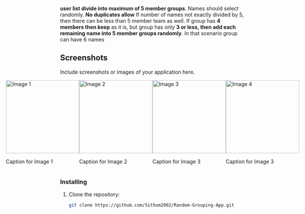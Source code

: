 **user list divide into maximum of 5 member groups**. Names should select randomly. **No duplicates allow**
If number of names not exactly divided by 5, then there can be less than 5 member team as
well. If group has **4 members then keep** as it is, but group has only **3 or less, then add each
remaining name into 5 member groups randomly**. 
In that scenario group can have 6 names

## Screenshots

Include screenshots or images of your application here.

<div style="display: flex; justify-content: center;">

  <!-- First Row -->
  <div>
    <img src="https://github.com/Sithum2002/Random-Grouping-App/assets/130834602/49de0a22-069b-45d5-9471-b9fe003d2f38" alt="Image 1" width="200"/>
    <p>Caption for Image 1</p>
  </div>

  <div>
    <img src="https://github.com/Sithum2002/Random-Grouping-App/assets/130834602/015cd0e8-87db-444f-bbf4-75fb8616603c" alt="Image 2" width="200"/>
    <p>Caption for Image 2</p>
  </div>

  <div>
    <img src="https://github.com/Sithum2002/Random-Grouping-App/assets/130834602/c407ae8a-836c-4474-a1db-c73665a522f6" alt="Image 3" width="200"/>
    <p>Caption for Image 3</p>
  </div>

   <div>
    <img src="https://github.com/Sithum2002/Random-Grouping-App/assets/130834602/68c4cac2-cd86-4b9d-8888-d72879c5faba" alt="Image 4" width="200"/>
    <p>Caption for Image 3</p>
  </div>



</div>


### Installing

1. Clone the repository:

   ```bash
   git clone https://github.com/Sithum2002/Random-Grouping-App.git
